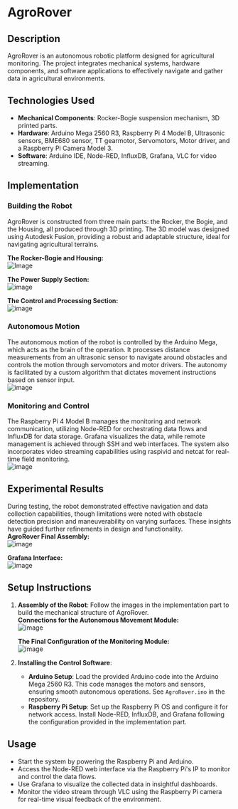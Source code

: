 # AgroRover

## Description
AgroRover is an autonomous robotic platform designed for agricultural monitoring. The project integrates mechanical systems, hardware components, and software applications to effectively navigate and gather data in agricultural environments.

## Technologies Used
- **Mechanical Components**: Rocker-Bogie suspension mechanism, 3D printed parts.
- **Hardware**: Arduino Mega 2560 R3, Raspberry Pi 4 Model B, Ultrasonic sensors, BME680 sensor, TT gearmotor, Servomotors, Motor driver, and a Raspberry Pi Camera Model 3.
- **Software**: Arduino IDE, Node-RED, InfluxDB, Grafana, VLC for video streaming.

## Implementation

### Building the Robot
AgroRover is constructed from three main parts: the Rocker, the Bogie, and the Housing, all produced through 3D printing. The 3D model was designed using Autodesk Fusion, providing a robust and adaptable structure, ideal for navigating agricultural terrains.

**The Rocker-Bogie and Housing:**  
![Image](https://github.com/user-attachments/assets/06b50f2e-769e-4de6-80b1-58edaea05c91)

**The Power Supply Section:**  
![image](https://github.com/user-attachments/assets/c268d25b-275e-4e45-8e4e-4ed1e71d407b)

**The Control and Processing Section:**  
![image](https://github.com/user-attachments/assets/d12de5b4-89da-4dbd-ada3-c36264b265d3)

### Autonomous Motion
The autonomous motion of the robot is controlled by the Arduino Mega, which acts as the brain of the operation. It processes distance measurements from an ultrasonic sensor to navigate around obstacles and controls the motion through servomotors and motor drivers. The autonomy is facilitated by a custom algorithm that dictates movement instructions based on sensor input.  
![image](https://github.com/user-attachments/assets/030181c1-5d2e-4449-8c39-e5fc8fea7ee5)

### Monitoring and Control
The Raspberry Pi 4 Model B manages the monitoring and network communication, utilizing Node-RED for orchestrating data flows and InfluxDB for data storage. Grafana visualizes the data, while remote management is achieved through SSH and web interfaces. The system also incorporates video streaming capabilities using raspivid and netcat for real-time field monitoring.  
![image](https://github.com/user-attachments/assets/93197526-8310-4c5d-8bc7-e0b784ed6007)

## Experimental Results
During testing, the robot demonstrated effective navigation and data collection capabilities, though limitations were noted with obstacle detection precision and maneuverability on varying surfaces. These insights have guided further refinements in design and functionality.  
**AgroRover Final Assembly:**  
![image](https://github.com/user-attachments/assets/40f42cc0-04f9-4d7b-b8ea-20b732361e8f)

**Grafana Interface:**  
![image](https://github.com/user-attachments/assets/002baebf-dae3-4d3e-b83a-2efdc552ebaf)

## Setup Instructions
1. **Assembly of the Robot**: Follow the images in the implementation part to build the mechanical structure of AgroRover.  
   **Connections for the Autonomous Movement Module:**  
   ![image](https://github.com/user-attachments/assets/6cef90bd-101f-455a-9762-34abe123dff5)

   **The Final Configuration of the Monitoring Module:**  
   ![image](https://github.com/user-attachments/assets/33aaaac6-f86b-4f76-82f8-d8040c5ca17d)

2. **Installing the Control Software**:
   - **Arduino Setup**: Load the provided Arduino code into the Arduino Mega 2560 R3. This code manages the motors and sensors, ensuring smooth autonomous operations. See `AgroRover.ino` in the repository.
   - **Raspberry Pi Setup**: Set up the Raspberry Pi OS and configure it for network access. Install Node-RED, InfluxDB, and Grafana following the configuration provided in the implementation part.

## Usage
- Start the system by powering the Raspberry Pi and Arduino.
- Access the Node-RED web interface via the Raspberry Pi's IP to monitor and control the data flows.
- Use Grafana to visualize the collected data in insightful dashboards.
- Monitor the video stream through VLC using the Raspberry Pi camera for real-time visual feedback of the environment.
